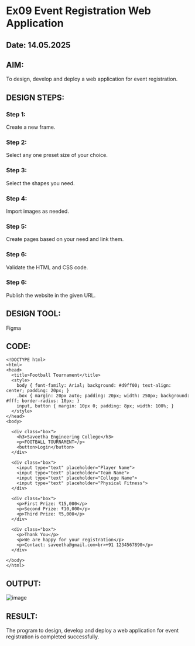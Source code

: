# Ex09 Event Registration Web Application
## Date: 14.05.2025

## AIM:
To design, develop and deploy a web application for event registration.

## DESIGN STEPS:

### Step 1:
Create a new frame.

### Step 2:
Select any one preset size of your choice.

### Step 3:
Select the shapes you need.

### Step 4:
Import images as needed.

### Step 5:
Create pages based on your need and link them.

### Step 6:

Validate the HTML and CSS code.

### Step 6:

Publish the website in the given URL.

## DESIGN TOOL:
Figma

## CODE:
```
<!DOCTYPE html>
<html>
<head>
  <title>Football Tournament</title>
  <style>
    body { font-family: Arial; background: #d9ff00; text-align: center; padding: 20px; }
    .box { margin: 20px auto; padding: 20px; width: 250px; background: #fff; border-radius: 10px; }
    input, button { margin: 10px 0; padding: 8px; width: 100%; }
  </style>
</head>
<body>

  <div class="box">
    <h3>Saveetha Engineering College</h3>
    <p>FOOTBALL TOURNAMENT</p>
    <button>Login</button>
  </div>

  <div class="box">
    <input type="text" placeholder="Player Name">
    <input type="text" placeholder="Team Name">
    <input type="text" placeholder="College Name">
    <input type="text" placeholder="Physical Fitness">
  </div>

  <div class="box">
    <p>First Prize: ₹15,000</p>
    <p>Second Prize: ₹10,000</p>
    <p>Third Prize: ₹5,000</p>
  </div>

  <div class="box">
    <p>Thank You</p>
    <p>We are happy for your registration</p>
    <p>Contact: saveetha@gmail.com<br>+91 1234567890</p>
  </div>

</body>
</html>
```
## OUTPUT:
![image](https://github.com/user-attachments/assets/97db381b-c41d-4116-9959-f0830bf79beb)

## RESULT:
The program to design, develop and deploy a web application for event registration is completed successfully.
